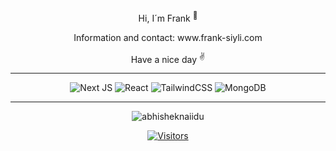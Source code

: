 <div align="center">
 <p >Hi, I´m Frank <sup>🌱</sup></p>
<p >Information and contact: www.frank-siyli.com</p>
<p >Have a nice day <sup>✌️</sup></p>
<hr>
<p>
    <img src="https://img.shields.io/badge/Next-black?style=for-the-badge&logo=next.js&logoColor=white" alt="Next JS">
    <img src="https://img.shields.io/badge/react-%2320232a.svg?style=for-the-badge&logo=react&logoColor=%2361DAFB" alt="React">
    <img src="https://img.shields.io/badge/tailwindcss-%2338B2AC.svg?style=for-the-badge&logo=tailwind-css&logoColor=white" alt="TailwindCSS">
    <img src="https://img.shields.io/badge/MongoDB-%234ea94b.svg?style=for-the-badge&logo=mongodb&logoColor=white" alt="MongoDB">
</p>
<hr>
<p > <img src="https://github-readme-stats.vercel.app/api?username=FrankSiyli&show_icons=true&theme=gotham" alt="abhisheknaiidu" ></p>

[![Visitors](https://api.visitorbadge.io/api/visitors?path=FrankSiyli&style=none&labelStyle=upper)](https://visitorbadge.io/status?path=FrankSiyli)
</div>


